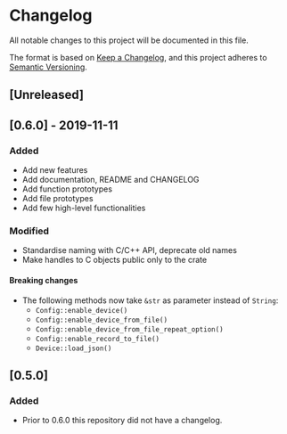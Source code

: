 # Changelog
All notable changes to this project will be documented in this file.

The format is based on [Keep a Changelog](https://keepachangelog.com/en/1.0.0/),
and this project adheres to [Semantic Versioning](https://semver.org/spec/v2.0.0.html).

## [Unreleased]


## [0.6.0] - 2019-11-11
### Added
- Add new features
- Add documentation, README and CHANGELOG
- Add function prototypes
- Add file prototypes
- Add few high-level functionalities
### Modified
- Standardise naming with C/C++ API, deprecate old names
- Make handles to C objects public only to the crate
#### Breaking changes
- The following methods now take `&str` as parameter instead of `String`:
  - `Config::enable_device()`
  - `Config::enable_device_from_file()`
  - `Config::enable_device_from_file_repeat_option()`
  - `Config::enable_record_to_file()`
  - `Device::load_json()`


## [0.5.0]
### Added
- Prior to 0.6.0 this repository did not have a changelog.
